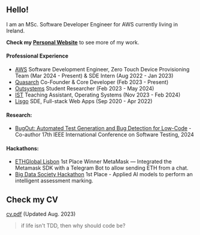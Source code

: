 ## Hello!

I am an MSc. Software Developer Engineer for AWS currently living in Ireland.

**Check my [Personal Website](https://andrerib.xyz/)** to see more of my work.

#### Professional Experience
- [AWS](https://aws.amazon.com) Software Development Engineer, Zero Touch Device Provisioning Team (Mar 2024 - Present) & SDE Intern (Aug 2022 - Jan 2023)
- [Quasarch](https://www.linkedin.com/company/quasarch) Co-Founder & Core Developer (Feb 2023 - Present)
- [Outsystems](https://www.outsystems.com/) Student Researcher (Feb 2023 - May 2024)
- [IST](https://tecnico.ulisboa.pt/pt/) Teaching Assistant, Operating Systems (Nov 2023 - Feb 2024)
- [Lisgo](https://www.linkedin.com/company/lisgo?originalSubdomain=pt) SDE, Full-stack Web Apps (Sep 2020 - Apr 2022)

#### Research:
- [BugOut: Automated Test Generation and Bug Detection for Low-Code](https://conf.researchr.org/track/icst-2024/icst-2024-industry#event-overview) - Co-author 17th IEEE International Conference on Software Testing, 2024

#### Hackathons:
- [ETHGlobal Lisbon](https://ethglobal.com/showcase/web3telbot-suxdo) 1st Place Winner MetaMask — Integrated the Metamask SDK with a Telegram Bot to allow sending ETH from a chat.
- [Big Data Society Hackathon](https://www.mq.edu.au/faculty-of-science-and-engineering/departments-and-schools/school-of-computing/news-and-events/news-items/big-data-society-hackathon) 1st Place - Applied AI models to perform an intelligent assessment marking.

## Check my CV
[cv.pdf](cv.pdf) (Updated Aug. 2023)

> if life isn't TDD, then why should code be?
